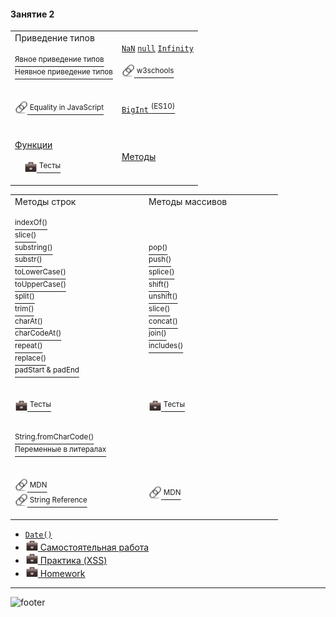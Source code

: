[footer]: https://github.com/garevna/js-course/raw/master/images/a-level-ico.png?raw=true
[me30]: https://raw.githubusercontent.com/garevna/a-level-js-lessons/master/ico/myPhoto-30.png "Ⓒ Irina Fylyppova ( garevna ) 2019"
[hw-20]: https://raw.githubusercontent.com/garevna/a-level-js-lessons/master/ico/briefcase-20.png
[link-20]: https://raw.githubusercontent.com/garevna/a-level-js-lessons/master/ico/link-20.png
[dir-20]: https://raw.githubusercontent.com/garevna/a-level-js-lessons/master/ico/folder-20.png


#### Занятие 2

<table>
<tr><td>Приведение типов</td>
<td rowspan="2">

[`NaN`](../md/NaN-null-Infinity.md#NaN) [`null`](../md/NaN-null-Infinity.md#null) [`Infinity`](../md/NaN-null-Infinity.md#Infinity)<br/><br/>
[![link-20] <sup>w3schools</sup>](https://www.w3schools.com/jsref/jsref_infinity.asp)
</td>
</tr>
<tr>
  <td>

[<sup>Явное приведение типов</sup>](../md/Explicit-type-conversion.md)<br/>
[<sup>Неявное приведение типов</sup>](../md/Implicit-type-conversion.md)
</td>
</tr>
<tr><td>

[![link-20] <sup>Equality in JavaScript</sup>](https://dorey.github.io/JavaScript-Equality-Table/unified/)
</td><td>

[`BigInt` <sup>(ES10)</sup>](../md/BigInt.md)
</td></tr>
<tr><td colspan="2">

</td></tr>
<tr><td>

[Функции](../md/function.md)<br/><br/>
&nbsp;&nbsp;&nbsp;&nbsp;[![hw-20] <sup>Тесты</sup>](https://garevna.github.io/js-quiz/#function)
</td>
<td>

[Методы](../md/method.md)
</td>
</tr>
</table>

<table><tr>
<td>Методы строк</td><td>Методы массивов</td></tr>
<tr><td width="200">

[<sup>indexOf()</sup>](../md/Strings-methods-indexOf.md)<br/>
[<sup>slice()</sup>](../md/Strings-methods-slice.md)<br/>
[<sup>substring()</sup>](../md/Strings-methods-substring.md)<br/>
[<sup>substr()</sup>](../md/Strings-methods-substr.md)<br/>
[<sup>toLowerCase()</sup>](../md/Strings-methods-toLowerCase.md)<br/>
[<sup>toUpperCase()</sup>](../md/Strings-methods-toUpperCase.md)<br/>
[<sup>split()</sup>](../md/Strings-methods-split.md)<br/>
[<sup>trim()</sup>](../md/Strings-methods-trim.md)<br/>
[<sup>charAt()</sup>](../md/Strings-methods-charAt.md)<br/>
[<sup>charCodeAt()</sup>](../md/Strings-methods-charCodeAt.md)<br/>
[<sup>repeat()</sup>](../md/Strings-methods-repeat.md)<br/>
[<sup>replace()</sup>](../md/Strings-methods-replace.md)<br/>
[<sup>padStart & padEnd</sup>](../md/Strings-methods-padStart-padEnd.md)
</td>
<td width="200">

[<sup>pop()</sup>](../md/Array-methods-pop.md)<br/>
[<sup>push()</sup>](../md/Array-methods-push.md)<br/>
[<sup>splice()</sup>](../md/Array-methods-splice.md)<br/>
[<sup>shift()</sup>](../md/Array-methods-shift.md)<br/>
[<sup>unshift()</sup>](../md/Array-methods-unshift.md)<br/>
[<sup>slice()</sup>](../md/Array-methods-slice.md)<br/>
[<sup>concat()</sup>](../md/Array-methods-concat.md)<br/>
[<sup>join()</sup>](../md/Array-methods-join.md)<br/>
[<sup>includes()</sup>](../md/Array-methods-includes.md)
</td></tr>
<tr><td>

[![hw-20] <sup>Тесты</sup>](https://garevna.github.io/js-quiz/#stringMethods)<br/>
</td><td>

[![hw-20] <sup>Тесты</sup>](https://garevna.github.io/js-quiz/#arrayMethods)<br/>
</td></tr>
<tr><td>

[<sup>String.fromCharCode()</sup>](../md/String-fromCharCode.md)<br/>
[<sup>Переменные в литералах</sup>](../md/Strings-vars-and-literals.md)
</td><td></td></tr>
<tr><td>

[![link-20] <sup>MDN</sup>](https://developer.mozilla.org/ru/docs/Web/JavaScript/Reference/Global_Objects/String "Открывайте в новой вкладке")<br/>
[![link-20] <sup>String Reference</sup>](https://www.w3schools.com/jsref/jsref_obj_string.asp "Открывайте в новой вкладке")
</td>
<td>

[![link-20] <sup>MDN</sup>](https://developer.mozilla.org/ru/docs/Web/JavaScript/Reference/Global_Objects/Array "Открывайте в новой вкладке")<br/>
</tr></table>


* [`Date()`](../md/Date-constructor.md)
* [![hw-20] Самостоятельная работа](../md/self-work-02.md)
* [![hw-20] Практика (XSS)](../md/XSS.md)
* [![hw-20] Homework](../md/hw-02.md)

_________________________________________________________________________

![footer]
